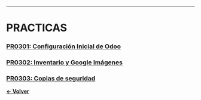 
---
# PRACTICAS
### [PR0301: Configuración Inicial de Odoo](./pr0301/Documentacion.md)
### [PR0302: Inventario y Google Imágenes](./pr0302/Documentacion.md)
### [PR0303: Copias de seguridad](./pr0303/Documentacion.md)


**[← Volver](../index.md)**